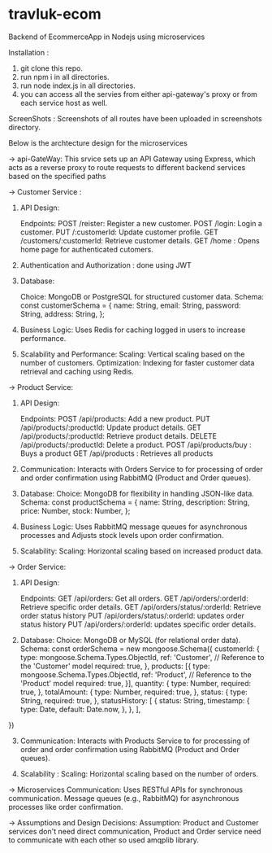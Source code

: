 # travluk-ecom
Backend of EcommerceApp in Nodejs using microservices

Installation : 
  1. git clone this repo.
  2. run npm i in all directories.
  3. run node index.js in all directories.
  4. you can access all the servies from either api-gateway's proxy or from each service host as well.

ScreenShots : 
  Screenshots of all routes have been uploaded in screenshots directory.

Below is the archtecture design for the microservices

-> api-GateWay: 
    This srvice sets up an API Gateway using Express, which acts as a reverse proxy to route requests to different         backend services based on the specified paths

-> Customer Service : 

1. API Design:

    Endpoints:
        POST /reister: Register a new customer.
        POST /login: Login a customer.
        PUT /:customerId: Update customer profile.
        GET /customers/:customerId: Retrieve customer details.
        GET /home : Opens home page for authenticated cutomers.

2. Authentication and Authorization : done using JWT

3. Database:

    Choice: MongoDB or PostgreSQL for structured customer data.
    Schema:
      const customerSchema = {
      name: String,
      email: String,
      password: String,
      address: String,
      };
4. Business Logic:
    Uses Redis for caching logged in users to increase performance.

5. Scalability and Performance:
    Scaling: Vertical scaling based on the number of customers.
    Optimization: Indexing for faster customer data retrieval and caching using Redis.

-> Product Service:

1. API Design:

    Endpoints:
        POST /api/products: Add a new product.
        PUT /api/products/:productId: Update product details.
        GET /api/products/:productId: Retrieve product details.
        DELETE /api/products/:productId: Delete a product.
        POST /api/products/buy : Buys a product
        GET /api/products : Retrieves all products

2. Communication:
    Interacts with Orders Service to for processing of order and order confirmation using RabbitMQ (Product and Order       queues).

3. Database:
    Choice: MongoDB for flexibility in handling JSON-like data.
    Schema:
      const productSchema = {
        name: String,
        description: String,
        price: Number,
        stock: Number,
      };
   
4. Business Logic:
    Uses RabbitMQ message queues for asynchronous processes and Adjusts stock levels upon order confirmation.

5. Scalability:
    Scaling: Horizontal scaling based on increased product data.

-> Order Service: 

1. API Design:

    Endpoints:
        GET /api/orders: Get all orders.
        GET /api/orders/:orderId: Retrieve specific order details.
        GET /api/orders/status/:orderId: Retrieve order status history
        PUT /api/orders/status/:orderId: updates order status history
        PUT /api/orders/:orderId: updates specific order details.

2. Database:
    Choice: MongoDB or MySQL (for relational order data).
    Schema:
      const orderSchema = new mongoose.Schema({
    customerId: {
        type: mongoose.Schema.Types.ObjectId,
        ref: 'Customer', // Reference to the 'Customer' model
        required: true,
    },
    products: [{
        type: mongoose.Schema.Types.ObjectId,
        ref: 'Product', // Reference to the 'Product' model
        required: true,
    }],
    quantity: {
        type: Number,
        required: true,
    },
    totalAmount: {
        type: Number,
        required: true,
    },
    status: {
        type: String,
        required: true,
    },
    statusHistory: [
        {
            status: String,
            timestamp: {
                type: Date,
                default: Date.now,
            },
        },
    ],

})

3. Communication:
    Interacts with Products Service to for processing of order and order confirmation using RabbitMQ (Product and           Order queues).

4. Scalability :
    Scaling: Horizontal scaling based on the number of orders.

-> Microservices Communication:
    Uses RESTful APIs for synchronous communication.
    Message queues (e.g., RabbitMQ) for asynchronous processes like order confirmation.

-> Assumptions and Design Decisions:
    Assumption: Product and Customer services don't need direct communication, Product and Order service need to communicate with each other so used amqplib library.
